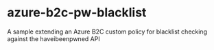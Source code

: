 # azure-b2c-pw-blacklist
A sample extending an Azure B2C custom policy for blacklist checking against the haveibeenpwned API
